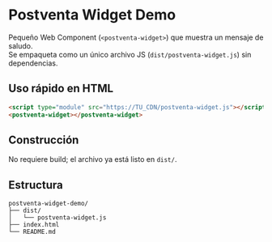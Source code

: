 # Postventa Widget Demo

Pequeño Web Component (`<postventa-widget>`) que muestra un mensaje de saludo.  
Se empaqueta como un único archivo JS (`dist/postventa-widget.js`) sin dependencias.

## Uso rápido en HTML

```html
<script type="module" src="https://TU_CDN/postventa-widget.js"></script>
<postventa-widget></postventa-widget>
```

## Construcción
No requiere build; el archivo ya está listo en `dist/`.

## Estructura
```
postventa-widget-demo/
├── dist/
│   └── postventa-widget.js
├── index.html
└── README.md
```